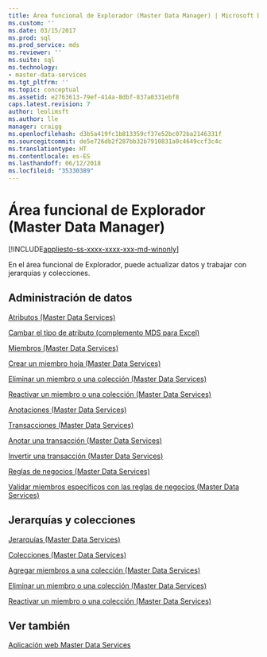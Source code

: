 ```yaml
---
title: Área funcional de Explorador (Master Data Manager) | Microsoft Docs
ms.custom: ''
ms.date: 03/15/2017
ms.prod: sql
ms.prod_service: mds
ms.reviewer: ''
ms.suite: sql
ms.technology:
- master-data-services
ms.tgt_pltfrm: ''
ms.topic: conceptual
ms.assetid: e2763613-79ef-414a-8dbf-837a0331ebf8
caps.latest.revision: 7
author: leolimsft
ms.author: lle
manager: craigg
ms.openlocfilehash: d3b5a419fc1b813359cf37e52bc072ba2146331f
ms.sourcegitcommit: de5e726db2f287bb32b7910831a0c4649ccf3c4c
ms.translationtype: HT
ms.contentlocale: es-ES
ms.lasthandoff: 06/12/2018
ms.locfileid: "35330389"
---
```

# <a name="explorer-functional-area-master-data-manager"></a>Área funcional de Explorador (Master Data Manager)

[!INCLUDE[appliesto-ss-xxxx-xxxx-xxx-md-winonly](../includes/appliesto-ss-xxxx-xxxx-xxx-md-winonly.md)]

  En el área funcional de Explorador, puede actualizar datos y trabajar con jerarquías y colecciones.  
  
## <a name="data-management"></a>Administración de datos  
 [Atributos &#40;Master Data Services&#41;](../master-data-services/attributes-master-data-services.md)  
  
 [Cambar el tipo de atributo &#40;complemento MDS para Excel&#41;](../master-data-services/microsoft-excel-add-in/change-the-attribute-type-mds-add-in-for-excel.md)  
  
 [Miembros &#40;Master Data Services&#41;](../master-data-services/members-master-data-services.md)  
  
 [Crear un miembro hoja &#40;Master Data Services&#41;](../master-data-services/create-a-leaf-member-master-data-services.md)  
  
 [Eliminar un miembro o una colección &#40;Master Data Services&#41;](../master-data-services/delete-a-member-or-collection-master-data-services.md)  
  
 [Reactivar un miembro o una colección &#40;Master Data Services&#41;](../master-data-services/reactivate-a-member-or-collection-master-data-services.md)  
  
 [Anotaciones &#40;Master Data Services&#41;](../master-data-services/annotations-master-data-services.md)  
  
 [Transacciones &#40;Master Data Services&#41;](../master-data-services/transactions-master-data-services.md)  
  
 [Anotar una transacción &#40;Master Data Services&#41;](../master-data-services/annotate-a-transaction-master-data-services.md)  
  
 [Invertir una transacción &#40;Master Data Services&#41;](../master-data-services/reverse-a-transaction-master-data-services.md)  
  
 [Reglas de negocios &#40;Master Data Services&#41;](../master-data-services/business-rules-master-data-services.md)  
  
 [Validar miembros específicos con las reglas de negocios &#40;Master Data Services&#41;](../master-data-services/validate-specific-members-against-business-rules-master-data-services.md)  
  
## <a name="hierarchies-and-collections"></a>Jerarquías y colecciones  
 [Jerarquías &#40;Master Data Services&#41;](../master-data-services/hierarchies-master-data-services.md)  
  
   
  
 [Colecciones &#40;Master Data Services&#41;](../master-data-services/collections-master-data-services.md)  
  
 [Agregar miembros a una colección &#40;Master Data Services&#41;](../master-data-services/add-members-to-a-collection-master-data-services.md)  
  
 [Eliminar un miembro o una colección &#40;Master Data Services&#41;](../master-data-services/delete-a-member-or-collection-master-data-services.md)  
  
 [Reactivar un miembro o una colección &#40;Master Data Services&#41;](../master-data-services/reactivate-a-member-or-collection-master-data-services.md)  
  
## <a name="see-also"></a>Ver también  
 [Aplicación web Master Data Services](../master-data-services/master-data-manager-web-application.md)  
  
  
